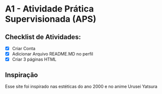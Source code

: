 # A1 - Atividade Prática Supervisionada (APS)

## Checklist de Atividades:

- [x] Criar Conta
- [x] Adicionar Arquivo README.MD no perfil
- [x] Criar 3 páginas HTML

## Inspiração 

Esse site foi inspirado nas estéticas do ano 2000 e no anime Urusei Yatsura 
